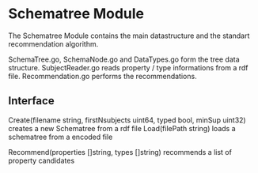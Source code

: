 # Schematree Module

The Schematree Module contains the main datastructure and the standart recommendation algorithm.

SchemaTree.go, SchemaNode.go and DataTypes.go form the tree data structure. SubjectReader.go reads property / type informations from a rdf file. Recommendation.go performs the recommendations.

## Interface

Create(filename string, firstNsubjects uint64, typed bool, minSup uint32) creates a new Schematree from a rdf file
Load(filePath string) loads a schematree from a encoded file

Recommend(properties []string, types []string) recommends a list of property candidates
